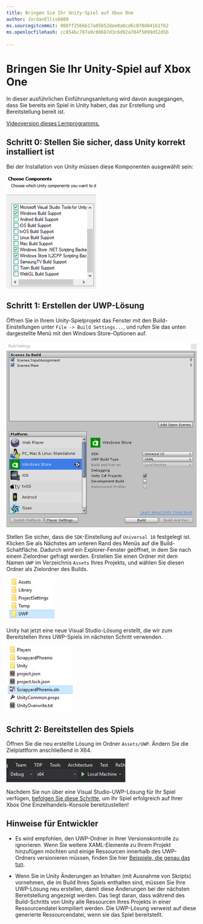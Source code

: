 ```yaml
---
title: Bringen Sie Ihr Unity-Spiel auf Xbox One
author: JordanEllis6809
ms.sourcegitcommit: 008ff2566b17a05b52dee0a8cd6c070d841b1f62
ms.openlocfilehash: cc854bc707a9c08687d3c6d92a704f5099d52d5b

---
```


# Bringen Sie Ihr Unity-Spiel auf Xbox One

In dieser ausführlichen Einführungsanleitung wird davon ausgegangen, dass Sie bereits ein Spiel in Unity haben, das zur Erstellung und Bereitstellung bereit ist.

[Videoversion dieses Lernprogramms.](https://www.youtube.com/watch?v=f0Ptvw7k-CE)

## Schritt 0: Stellen Sie sicher, dass Unity korrekt installiert ist

Bei der Installation von Unity müssen diese Komponenten ausgewählt sein:

![Installationskomponenten von Unity](images/unity-install-components.png)

## Schritt 1: Erstellen der UWP-Lösung

Öffnen Sie in Ihrem Unity-Spielprojekt das Fenster mit den Build-Einstellungen unter `File -> Build Settings...`, und rufen Sie das unten dargestellte Menü mit den Windows Store-Optionen auf.

![Fenster mit Build-Einstellungen](images/build-settings.png)

Stellen Sie sicher, dass die `SDK`-Einstellung auf `Universal 10` festgelegt ist. Klicken Sie als Nächstes am unteren Rand des Menüs auf die Build-Schaltfläche. Dadurch wird ein Explorer-Fenster geöffnet, in dem Sie nach einem Zielordner gefragt werden. Erstellen Sie einen Ordner mit dem Namen `UWP` im Verzeichnis `Assets` Ihres Projekts, und wählen Sie diesen Ordner als Zielordner des Builds.

![Build-Zielordner](images/build-destination.png)

Unity hat jetzt eine neue Visual Studio-Lösung erstellt, die wir zum Bereitstellen Ihres UWP-Spiels im nächsten Schritt verwenden.

![UWP-VS-Lösung](images/uwp-vs-solution.png)

## Schritt 2: Bereitstellen des Spiels

Öffnen Sie die neu erstellte Lösung im Ordner `Assets/UWP`.  Ändern Sie die Zielplattform anschließend in X64.

![x64-Build-Plattform](images/x64-build-platform.png)

Nachdem Sie nun über eine Visual Studio-UWP-Lösung für Ihr Spiel verfügen, [befolgen Sie diese Schritte](https://msdn.microsoft.com/en-us/windows/uwp/xbox-apps/getting-started), um Ihr Spiel erfolgreich auf Ihrer Xbox One Einzelhandels-Konsole bereitzustellen!

## Hinweise für Entwickler

- Es wird empfohlen, den UWP-Ordner in Ihrer Versionskontrolle zu ignorieren. Wenn Sie weitere XAML-Elemente zu Ihrem Projekt hinzufügen möchten und einige Ressourcen innerhalb des UWP-Ordners versionieren müssen, finden Sie hier [Beispiele, die genau das tun](https://bitbucket.org/Unity-Technologies/windowsstoreappssamples/overview).

- Wenn Sie in Unity Änderungen an Inhalten (mit Ausnahme von Skripts) vornehmen, die im Build Ihres Spiels enthalten sind, müssen Sie Ihre UWP-Lösung neu erstellen, damit diese Änderungen bei der nächsten Bereitstellung angezeigt werden. Das liegt daran, dass während des Build-Schritts von Unity alle Ressourcen Ihres Projekts in einer Ressourcendatei kompiliert werden. Die UWP-Lösung verweist auf diese generierte Ressourcendatei, wenn sie das Spiel bereitstellt.




<!--HONumber=Jun16_HO4-->


